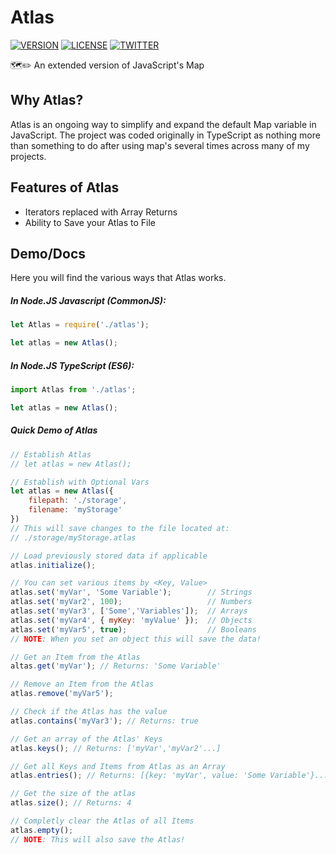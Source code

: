# Atlas

[![VERSION](https://img.shields.io/badge/dynamic/json.svg?color=blue&label=version&query=version&url=https%3A%2F%2Fraw.githubusercontent.com%2FYourNetworkNerd%2FAtlas%2Fmaster%2Fpackage.json)](https://github.com/YourNetworkNerd/Atlas)
[![LICENSE](https://img.shields.io/badge/license-MIT-green.svg)](https://github.com/YourNetworkNerd/Atlas/blob/master/LICENSE)
[![TWITTER](https://img.shields.io/badge/Twitter-YourNetworkNerd-1DA1F2.svg?logo=twitter)](https://twitter.com/YourNetworknerd)

🗺✏️ An extended version of JavaScript's Map

## Why Atlas?
Atlas is an ongoing way to simplify and expand the default Map variable in JavaScript. The project
was coded originally in TypeScript as nothing more than something to do after using map's several
times across many of my projects.

## Features of Atlas
- Iterators replaced with Array Returns
- Ability to Save your Atlas to File

## Demo/Docs
Here you will find the various ways that Atlas works.

##### In Node.JS Javascript (CommonJS):
```js
let Atlas = require('./atlas');

let atlas = new Atlas();
```

##### In Node.JS TypeScript (ES6):
```ts
import Atlas from './atlas';

let atlas = new Atlas();
```

##### Quick Demo of Atlas
```js
// Establish Atlas
// let atlas = new Atlas();

// Establish with Optional Vars
let atlas = new Atlas({
    filepath: './storage',
    filename: 'myStorage'
})
// This will save changes to the file located at:
// ./storage/myStorage.atlas

// Load previously stored data if applicable
atlas.initialize();

// You can set various items by <Key, Value>
atlas.set('myVar', 'Some Variable');        // Strings
atlas.set('myVar2', 100);                   // Numbers
atlas.set('myVar3', ['Some','Variables']);  // Arrays
atlas.set('myVar4', { myKey: 'myValue' });  // Objects
atlas.set('myVar5', true);                  // Booleans
// NOTE: When you set an object this will save the data!

// Get an Item from the Atlas
altas.get('myVar'); // Returns: 'Some Variable'

// Remove an Item from the Atlas
atlas.remove('myVar5');

// Check if the Atlas has the value
atlas.contains('myVar3'); // Returns: true

// Get an array of the Atlas' Keys
atlas.keys(); // Returns: ['myVar','myVar2'...]

// Get all Keys and Items from Atlas as an Array
atlas.entries(); // Returns: [{key: 'myVar', value: 'Some Variable'}...]

// Get the size of the atlas
atlas.size(); // Returns: 4

// Completly clear the Atlas of all Items
atlas.empty();
// NOTE: This will also save the Atlas!
```